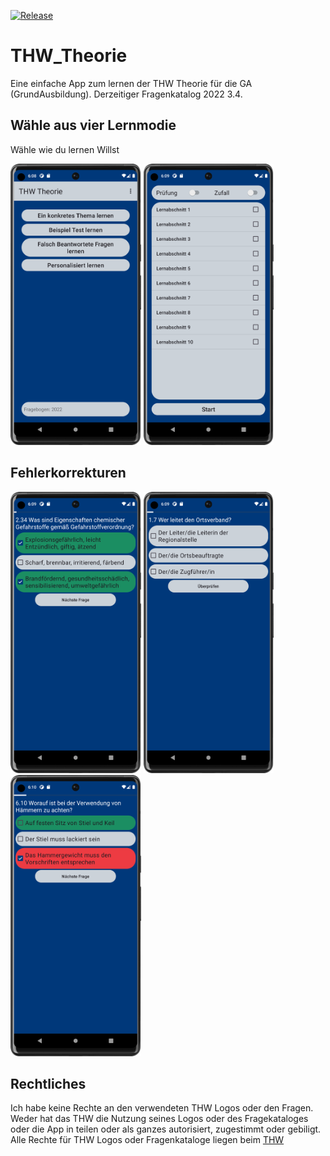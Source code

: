 [![Release](https://img.shields.io/github/v/release/wolfwarrior666/THW_Theorie?include_prereleases&style=plastic)]( https://github.com/THW_Theorie/THUMoodleWrapper/releases)

# THW_Theorie
Eine einfache App zum lernen der THW Theorie für die GA (GrundAusbildung). Derzeitiger Fragenkatalog 2022 3.4.

## Wähle aus vier Lernmodie
Wähle wie du lernen Willst

<div align="left">
<img alt='Main Menue' src='./docs/Main_menu.png' height='450px'/></a>
<img alt='Failure' src='./docs/personalized_learning.png' height='450px'/></a>
</div>

## Fehlerkorrekturen

<div align="left">
<img alt='All is Correct is correct' src='./docs/question_1.png' height='450px'/></a>
<img alt='Nothing Selected' src='./docs/question_2.png' height='450px'/></a>
<img alt='Failure and correct' src='./docs/question_3.png' height='450px'/></a>
</div>


## Rechtliches
Ich habe keine Rechte an den verwendeten THW Logos oder den Fragen. Weder hat das THW die Nutzung seines Logos oder des Fragekataloges oder die App in teilen oder als ganzes autorisiert, zugestimmt oder gebiligt. Alle Rechte für THW Logos oder Fragenkataloge liegen beim [THW](https://thw.de)
